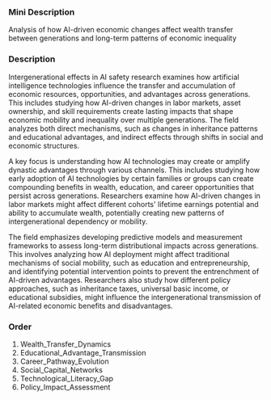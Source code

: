 ### Mini Description

Analysis of how AI-driven economic changes affect wealth transfer between generations and long-term patterns of economic inequality

### Description

Intergenerational effects in AI safety research examines how artificial intelligence technologies influence the transfer and accumulation of economic resources, opportunities, and advantages across generations. This includes studying how AI-driven changes in labor markets, asset ownership, and skill requirements create lasting impacts that shape economic mobility and inequality over multiple generations. The field analyzes both direct mechanisms, such as changes in inheritance patterns and educational advantages, and indirect effects through shifts in social and economic structures.

A key focus is understanding how AI technologies may create or amplify dynastic advantages through various channels. This includes studying how early adoption of AI technologies by certain families or groups can create compounding benefits in wealth, education, and career opportunities that persist across generations. Researchers examine how AI-driven changes in labor markets might affect different cohorts' lifetime earnings potential and ability to accumulate wealth, potentially creating new patterns of intergenerational dependency or mobility.

The field emphasizes developing predictive models and measurement frameworks to assess long-term distributional impacts across generations. This involves analyzing how AI deployment might affect traditional mechanisms of social mobility, such as education and entrepreneurship, and identifying potential intervention points to prevent the entrenchment of AI-driven advantages. Researchers also study how different policy approaches, such as inheritance taxes, universal basic income, or educational subsidies, might influence the intergenerational transmission of AI-related economic benefits and disadvantages.

### Order

1. Wealth_Transfer_Dynamics
2. Educational_Advantage_Transmission
3. Career_Pathway_Evolution
4. Social_Capital_Networks
5. Technological_Literacy_Gap
6. Policy_Impact_Assessment
